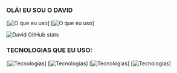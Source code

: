 ### OLÁ! EU SOU O DAVID
[![O que eu uso](https://img.shields.io/badge/Windows-0078D6?style=for-the-badge&logo=windows&logoColor=white)]
[![O que eu uso](https://img.shields.io/badge/Linux-FCC624?style=for-the-badge&logo=linux&logoColor=black)]


![David GitHub stats](https://github-readme-stats.vercel.app/api?username=davidmagalhaes33&show_icons=true&theme=dracula)


### TECNOLOGIAS QUE EU USO:
[![Tecnologias](https://img.shields.io/badge/Python-3776AB?style=for-the-badge&logo=python&logoColor=white)]
[![Tecnologias](https://img.shields.io/badge/Microsoft_PowerPoint-B7472A?style=for-the-badge&logo=microsoft-powerpoint&logoColor=white)]
[![Tecnologias](https://img.shields.io/badge/Microsoft_Excel-217346?style=for-the-badge&logo=microsoft-excel&logoColor=white)]
[![Tecnologias](https://img.shields.io/badge/Microsoft_Office-D83B01?style=for-the-badge&logo=microsoft-office&logoColor=white)]
